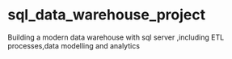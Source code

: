 # sql_data_warehouse_project
Building a modern data warehouse with sql server ,including ETL processes,data modelling and analytics
